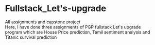 # Fullstack_Let's-upgrade
All assignments and capstone project <br>
Here, I have done three assignments of PGP fullstack Let's upgrade program which are House Price prediction, Tamil sentiment analysis and Titanic survival prediction

